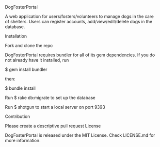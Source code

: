 DogFosterPortal

A web application for users/fosters/volunteers to manage dogs in the care of shelters. Users can register accounts, add/view/edit/delete dogs in the database.

Installation

Fork and clone the repo

DogFosterPortal requires bundler for all of its gem dependencies. If you do not already have it installed, run

$ gem install bundler

then:

$ bundle install

Run $ rake db:migrate to set up the database

Run $ shotgun to start a local server on port 9393

Contribution

Please create a descriptive pull request
License

DogFosterPortal is released under the MIT License. Check LICENSE.md for more information.
